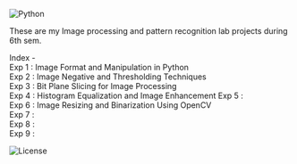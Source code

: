 ![Python](https://img.shields.io/badge/Python-3.8-blue)  
  
These are my Image processing and pattern recognition lab projects during 6th sem.  

Index -  
Exp 1 : Image Format and Manipulation in Python  
Exp 2 : Image Negative and Thresholding Techniques  
Exp 3 : Bit Plane Slicing for Image Processing  
Exp 4 : Histogram Equalization and Image Enhancement
Exp 5 :  
Exp 6 : Image Resizing and Binarization Using OpenCV  
Exp 7 :  
Exp 8 :  
Exp 9 :  
  
![License](https://img.shields.io/badge/License-Paarth_Doshi,RAIT(DYPU)-green)
